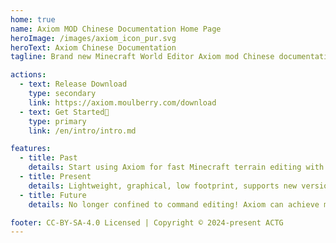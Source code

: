 ```yaml
---
home: true
name: Axiom MOD Chinese Documentation Home Page
heroImage: /images/axiom_icon_pur.svg
heroText: Axiom Chinese Documentation
tagline: Brand new Minecraft World Editor Axiom mod Chinese documentation

actions:
  - text: Release Download
    type: secondary
    link: https://axiom.moulberry.com/download
  - text: Get Started🚀
    type: primary
    link: /en/intro/intro.md

features:
  - title: Past
    details: Start using Axiom for fast Minecraft terrain editing with simple configuration.
  - title: Present
    details: Lightweight, graphical, low footprint, supports new versions, and has a long/stable development cycle.
  - title: Future
    details: No longer confined to command editing! Axiom can achieve more!

footer: CC-BY-SA-4.0 Licensed | Copyright © 2024-present ACTG
---
```

